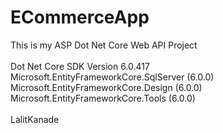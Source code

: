 # ECommerceApp

This is my ASP Dot Net Core Web API Project 
<br>
<br>
Dot Net Core SDK Version 6.0.417<br>
Microsoft.EntityFrameworkCore.SqlServer  (6.0.0)<br>
Microsoft.EntityFrameworkCore.Design  (6.0.0)<br>
Microsoft.EntityFrameworkCore.Tools  (6.0.0)<br>
<br>
LalitKanade
